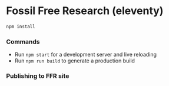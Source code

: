 # Fossil Free Research (eleventy)

```sh
npm install
```

### Commands

* Run `npm start` for a development server and live reloading
* Run `npm run build` to generate a production build


### Publishing to FFR site
